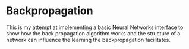 # Backpropagation
This is my attempt at implementing a basic Neural Networks interface to show how the back propagation algorithm works and the structure of a network can influence the learning the backpropagation facilitates.
